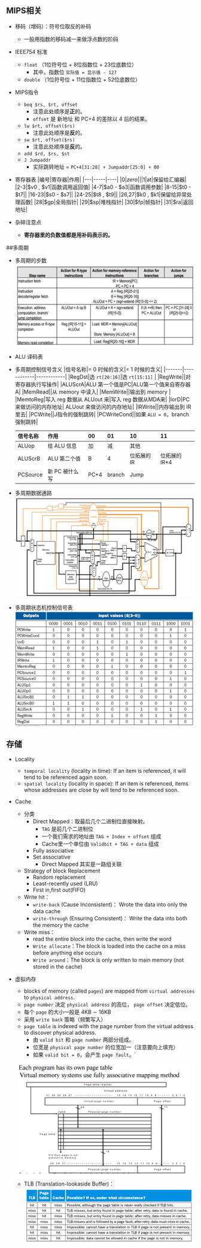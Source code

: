 ## MIPS相关

+ 移码（增码）：符号位取反的补码
	- 一般用指数的移码减一来做浮点数的阶码

+ IEEE754 标准
	- `float`  （1位符号位 + 8位指数位 + 23位底数位）
		+ 其中，指数位 `实际值 = 显示值 - 127`
	- `double` （1位符号位 + 11位指数位 + 52位底数位）

+ MIPS指令
	- `beq $rs, $rt, offset`
		+ 注意此处顺序是**正**的。
		+ `offset` 是 新地址 和 PC+4 的差除以 4 后的结果。
	- `lw $rt, offset($rs)`
		+ 注意此处顺序是**反**的。
	- `sw $rt, offset($rs)`
		+ 注意此处顺序是**反**的。
	- `add $rd, $rs, $st`
	- `J Jumpaddr`
		+ 实际跳转地址 = `PC+4[31:28] + Jumpaddr[25:0] + 00`

+ 寄存器表
	|编号|寄存器|作用|
    |---|-----|----|
	|0|$zero||
    |1|$at|保留给汇编器|
 	|2-3|\$v0 , \$v1|函数调用返回值|
 	|4-7|\$a0 - \$a3|函数调用参数|
 	|8-15|\$t0 - \$t7||
    |16-23|\$s0 - \$s7||
 	|24-25|\$t8 , \$t9||
 	|26,27|\$k0 , \$k1|保留给异常处理函数|
 	|28|\$gp|全局指针|
 	|29|\$sp|堆栈指针|
 	|30|\$fp|帧指针|
 	|31|\$ra|返回地址|

+ 杂碎注意点
	- **寄存器里的负数值都是用补码表示的。**

##多周期

+ 多周期的步数
	![](3.png)

+ ALU 译码表

+ 多周期控制信号含义
	|信号名称|= 0 时候的含义|= 1 时候的含义|
    |-------|------------|------------|
    |RegDst|选 `rt[20:16]`|选 `rt[15:11]` |
    |RegWrite||对寄存器执行写操作|
    |ALUScrA|ALU 第一个值是PC|ALU第一个值来自寄存器 A|
  	|MemRead||从 memory 中读入|
    |MemWrite||输出到 memory |
    |MemtoReg|写入 reg 数据从 ALUout 来|写入 reg 数据从MDA来|
	|IorD|PC 来做访问的内存地址| ALUout 来做访问的内存地址|
    |IRWrite||内存输出到 IR 里去|
    |PCWrite||J指令的强制跳转|
    |PCWriteCond||如果 `ALU = 0`，branch 强制跳转|

    |信号名称|作用|00|01|10|11|
    |------|----|--|--|--|--|
    |ALUop|给 ALU 信息|加|减|其他||
    |ALUScrB|ALU 第二个值|B|4|位拓展的IR|位拓展的IR\*4|
    |PCSource|新 PC 被什么写|PC+4|branch|Jump|

+ 多周期数据通路
	![](4.png)

+ 多周期状态机控制信号表
	![](5.png)




## 存储

+ Locality
	- `temporal locality` (locality in time): If an item is referenced, it will tend to be referenced again soon.
	- `spatial locality` (locality in space): If an item is referenced, items whose addresses are close by will tend to be referenced soon.

+ Cache
	- 分类
        - Direct Mapped：取最后几个二进制位直接映射。
            + `TAG` 是前几个二进制位
            + 一个我们需求的地址由 `TAG + Index + offset` 组成
            + Cache里一个单位由 `Validbit + TAG + data` 组成
        - Fully associative
		- Set associative
			+ Direct Mapped 其实是一路组关联
	- Strategy of block Replacement
		+ Random replacement
		+ Least-recently used (LRU)
		+ First in,first out(FIFO)
	- Write hit：
		+ `write-back` (Cause Inconsistent)： Wrote the data into only the data cache
		+ `write-through` (Ensuring Consistent)： Write the data into both the memory the cache
	- Write miss：
		+ read the entire block into the cache, then write the word
		+ `Write allocate`：The block is loaded into the cache on a miss before anything else occurs
		+ `Write around`：The block is only written to main memory (not stored in the cache)

+ 虚拟内存
	- blocks of memory (called `pages`) are mapped from `virtual addresses` to `physical address`.
	- `page number` 决定 `physical address` 的高位， `page offset` 决定低位。
	- 每个 `page` 的大小一般是 4KB $\sim$ 16KB
	- 采用 `write back` 策略（频繁写入）
	- `page table` is indexed with the page number from the virtual address to discover physical address.
		+ 由 `valid bit` 和 `page number` 两部分组成。
		+ 位宽是 `physical page number` 的位宽加一（注意要向上填充）
		+ 如果 `valid bit = 0`，会产生 `page fault`。`

	![](1.png)
    - TLB (Translation-lookaside Buffer)：
    ![](2.png)